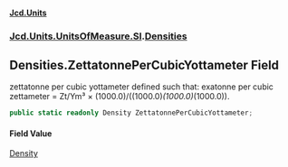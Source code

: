 #### [Jcd.Units](index.md 'index')
### [Jcd.Units.UnitsOfMeasure.SI](Jcd.Units.UnitsOfMeasure.SI.md 'Jcd.Units.UnitsOfMeasure.SI').[Densities](Densities.md 'Jcd.Units.UnitsOfMeasure.SI.Densities')

## Densities.ZettatonnePerCubicYottameter Field

zettatonne per cubic yottameter defined such that: exatonne per cubic zettameter = Zt/Ym³ × (1000.0)/((1000.0)*(1000.0)*(1000.0)).

```csharp
public static readonly Density ZettatonnePerCubicYottameter;
```

#### Field Value
[Density](Density.md 'Jcd.Units.UnitTypes.Density')